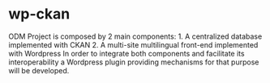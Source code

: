 wp-ckan
=======

ODM Project is composed by 2 main components: 1. A centralized database implemented with CKAN 2. A multi-site multilingual front-end implemented with Wordpress In order to integrate both components and facilitate its interoperability a Wordpress plugin providing mechanisms for that purpose will be developed.
